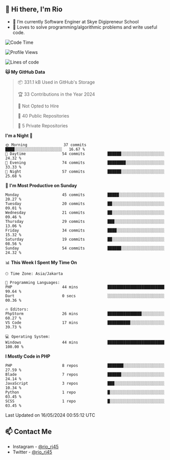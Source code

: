 ## 👋 Hi there, I'm Rio 

-  🔭 I’m currently Software Enginer at Skye Digipreneur School
-  💬 Loves to solve programming/algorithmic problems and write useful code.

<!--START_SECTION:waka-->
![Code Time](http://img.shields.io/badge/Code%20Time-1%2C046%20hrs%2048%20mins-blue)

![Profile Views](http://img.shields.io/badge/Profile%20Views-0-blue)

![Lines of code](https://img.shields.io/badge/From%20Hello%20World%20I%27ve%20Written-4.9%20million%20lines%20of%20code-blue)

**🐱 My GitHub Data** 

> 📦 331.1 kB Used in GitHub's Storage 
 > 
> 🏆 33 Contributions in the Year 2024
 > 
> 🚫 Not Opted to Hire
 > 
> 📜 40 Public Repositories 
 > 
> 🔑 5 Private Repositories 
 > 
**I'm a Night 🦉** 

```text
🌞 Morning                37 commits          ████░░░░░░░░░░░░░░░░░░░░░   16.67 % 
🌆 Daytime                54 commits          ██████░░░░░░░░░░░░░░░░░░░   24.32 % 
🌃 Evening                74 commits          ████████░░░░░░░░░░░░░░░░░   33.33 % 
🌙 Night                  57 commits          ██████░░░░░░░░░░░░░░░░░░░   25.68 % 
```
📅 **I'm Most Productive on Sunday** 

```text
Monday                   45 commits          █████░░░░░░░░░░░░░░░░░░░░   20.27 % 
Tuesday                  20 commits          ██░░░░░░░░░░░░░░░░░░░░░░░   09.01 % 
Wednesday                21 commits          ██░░░░░░░░░░░░░░░░░░░░░░░   09.46 % 
Thursday                 29 commits          ███░░░░░░░░░░░░░░░░░░░░░░   13.06 % 
Friday                   34 commits          ████░░░░░░░░░░░░░░░░░░░░░   15.32 % 
Saturday                 19 commits          ██░░░░░░░░░░░░░░░░░░░░░░░   08.56 % 
Sunday                   54 commits          ██████░░░░░░░░░░░░░░░░░░░   24.32 % 
```


📊 **This Week I Spent My Time On** 

```text
🕑︎ Time Zone: Asia/Jakarta

💬 Programming Languages: 
PHP                      44 mins             █████████████████████████   99.64 % 
Dart                     0 secs              ░░░░░░░░░░░░░░░░░░░░░░░░░   00.36 % 

🔥 Editors: 
PhpStorm                 26 mins             ███████████████░░░░░░░░░░   60.27 % 
VS Code                  17 mins             ██████████░░░░░░░░░░░░░░░   39.73 % 

💻 Operating System: 
Windows                  44 mins             █████████████████████████   100.00 % 
```

**I Mostly Code in PHP** 

```text
PHP                      8 repos             ███████░░░░░░░░░░░░░░░░░░   27.59 % 
Blade                    7 repos             ██████░░░░░░░░░░░░░░░░░░░   24.14 % 
JavaScript               3 repos             ███░░░░░░░░░░░░░░░░░░░░░░   10.34 % 
Python                   1 repo              █░░░░░░░░░░░░░░░░░░░░░░░░   03.45 % 
SCSS                     1 repo              █░░░░░░░░░░░░░░░░░░░░░░░░   03.45 % 
```




 Last Updated on 16/05/2024 00:55:12 UTC
<!--END_SECTION:waka-->

## 📫 Contact Me
- Instagram - [@rio_rj45](https://www.instagram.com/rio_rj45/)
- Twitter - [@rio_rj45](https://twitter.com/rio_rj45)
